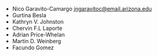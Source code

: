 - Nico Garavito-Camargo jngaravitoc@email.arizona.edu
- Gurtina Besla
- Kathryn V. Johnston
- Chervin F.L Laporte
- Adrian Price-Whelan
- Martin D. Weinberg
- Facundo Gomez


